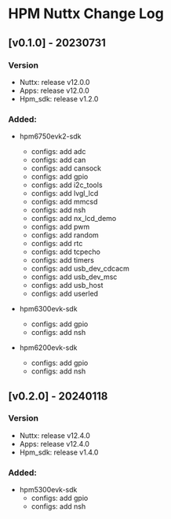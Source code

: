 # HPM Nuttx Change Log

## [v0.1.0] - 20230731

### Version
- Nuttx: release v12.0.0
- Apps: release v12.0.0
- Hpm_sdk: release v1.2.0

### Added:
- hpm6750evk2-sdk
    - configs: add adc
    - configs: add can
    - configs: add cansock
    - configs: add gpio
    - configs: add i2c_tools
    - configs: add lvgl_lcd
    - configs: add mmcsd
    - configs: add nsh
    - configs: add nx_lcd_demo
    - configs: add pwm
    - configs: add random
    - configs: add rtc
    - configs: add tcpecho
    - configs: add timers
    - configs: add usb_dev_cdcacm
    - configs: add usb_dev_msc
    - configs: add usb_host
    - configs: add userled

- hpm6300evk-sdk
    - configs: add gpio
    - configs: add nsh
    
- hpm6200evk-sdk
    - configs: add gpio
    - configs: add nsh

## [v0.2.0] - 20240118

### Version
- Nuttx: release v12.4.0
- Apps: release v12.4.0
- Hpm_sdk: release v1.4.0

### Added:
- hpm5300evk-sdk
    - configs: add gpio
    - configs: add nsh
